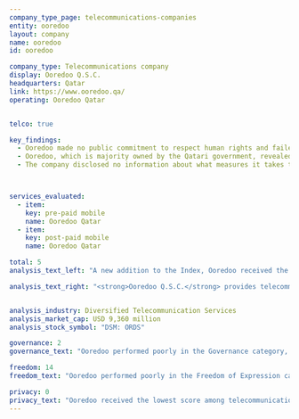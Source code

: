 ```yaml
---
company_type_page: telecommunications-companies
entity: ooredoo
layout: company
name: ooredoo
id: ooredoo

company_type: Telecommunications company
display: Ooredoo Q.S.C.
headquarters: Qatar
link: https://www.ooredoo.qa/
operating: Ooredoo Qatar


telco: true

key_findings:
  - Ooredoo made no public commitment to respect human rights and failed to disclose sufficient information about policies affecting users’ freedom of expression and privacy.  
  - Ooredoo, which is majority owned by the Qatari government, revealed no information about what user information it collects, shares, or retains, or how it handles or complies with government or private requests for this information.
  - The company disclosed no information about what measures it takes to secure user information, including any policies related to data breaches.



services_evaluated:
  - item:
    key: pre-paid mobile
    name: Ooredoo Qatar
  - item:
    key: post-paid mobile
    name: Ooredoo Qatar

total: 5
analysis_text_left: "A new addition to the Index, Ooredoo received the lowest score of any company evaluated this year.  The political and regulatory environment in Qatar is not conducive to companies making public commitments to human rights, including to freedom of expression and privacy. Ooredoo is <a href=\"http://ooredoo.com/en/investors/share_information/\" target=\"_blank\">majority owned by the government</a>. According to Amnesty International, freedom of expression is <a href=\"https://www.amnesty.org/en/latest/news/2016/12/qatar-blocking-of-doha-news-website-is-an-outright-attack-on-media-freedom/\" target=\"_blank\">“strictly controlled”</a> in Qatar. Under its cybercrime law users may be<a href=\"https://dohanews.co/whatsapp-insults-leads-to-jail-sentence-for-qatar-woman/\" target=\"_blank\">punished for posting or sharing online content</a> that violates Qatar’s “social values.” However, Ooredoo could still significantly improve its public disclosures even within such constraints. The company could clearly disclose its privacy policies and provide basic information about its security practices, including how it handles data breaches. Qatar passed its first comprehensive <a href=\"http://www.qatar-tribune.com/news-details/id/31687\" target=\"_blank\">data privacy law</a> in 2016, which requires companies to take steps that “protect personal data from loss, damage, modification, disclosure or being illegally accessed” and notify the government and users in the event of a data breach."

analysis_text_right: "<strong>Ooredoo Q.S.C.</strong> provides telecommunications services such as mobile, broadband, and fiber in Qatar and 11 other countries in the Middle East, North Africa, and Asia. Formerly known as Qatar Telecom (Qtel), the company changed its name in 2013. It also provides services including satellite and data center solutions."


analysis_industry: Diversified Telecommunication Services
analysis_market_cap: USD 9,360 million
analysis_stock_symbol: "DSM: ORDS"

governance: 2
governance_text: "Ooredoo performed poorly in the Governance category, receiving the lowest score of all telecommunications companies and second lowest in the entire Index. Ooredoo offered no public commitment to freedom of expression and privacy as human rights (G1), nor did it disclose having senior-level oversight over these issues (G2). Although it disclosed a whistleblower policy, the policy did not mention if it covers freedom of expression or privacy issues (G3). The company also offered no evidence that it has any human rights due diligence processes in place (G4) or if itengaged with stakeholders on freedom of expression or privacy issues (G5). Ooredoo Qatar provided some disclosure of how customers may submit complaints, but there was no additional information about its processes for receiving and responding to such grievances (G6)."

freedom: 14
freedom_text: "Ooredoo performed poorly in the Freedom of Expression category, receiving the third-lowest score among  telecommunications companies, and scoring just slightly better than MTN, Axiata, and Bharti Airtel. <br /><br /><strong>Content and account restriction requests:</strong> Ooredoo, like most of its peers, received no credit on these indicators; it provided no information about its process for responding to government or private requests to block content or restrict users’ accounts (F5), nor did it supply any data about the number of government or private requests to restrict content or accounts that it receives or complies with (F6, F7), although there is no apparent legal barrier to supplying this information. The lack of disclosure is likely a result of Ooredoo being majority state owned as well as from a general lack of transparency in the Qatari legal environment. <br /><br /><strong>Network management and shutdowns:</strong> Ooredoo did not disclose any information about  its network management policies (F9). The company provided vague <a href=\"https://www.ooredoo.qa/portal/OoredooQatar/general-terms-and-conditions\" target=\"_blank\">disclosure</a> on why it may shut down service to an area or particular group of users, but did not disclose any other information on its processes related to government requests for network shutdowns (F10). <br /><br /><strong>Identity policy:</strong> Ooredoo Qatar disclosed that it requires prepaid mobile users to provide a copy of government-issued identification (F11), although it is unclear if this is required by law."

privacy: 0
privacy_text: "Ooredoo received the lowest score among telecommunications companies in the Privacy category, and was the only company evaluated in the Index to receive no credit for any privacy indicator. <br /><br /><strong>Handling of user information:</strong> Ooredoo was the only company  in the entire Index to provide no disclosure across this set of indicators (P3-P8). The company's privacy policy was not publicly available. The privacy policy that was available online for Ooredoo Qatar only covers the website. <br /><br /><strong>Requests for user information:</strong> Ooredoo, Etisalat, and Axiata were the only three telecommunications companies to receive no credit across these indicators (P10-P12). Ooredoo did not disclose any information about its process for responding to government or private third party requests for user information (P10) including whether it notifies users when such parties request their information (P12). The company also did not publish any data about the number requests it receives for user information (P11).<br /><br /><strong>Security:</strong> Ooredoo was the only company in the entire Index to provide no disclosure across this set of indicators (P13-P18). It did not disclose whether it has systems in place to monitor or limit employee access to user information (P13), nor did it provide any information about its processes for addressing security vulnerabilities or for handling data breaches (P14, P15)."
---
```

